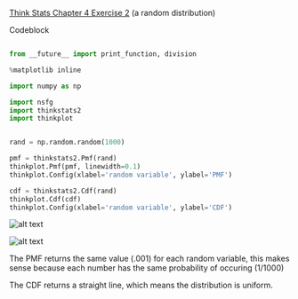 [Think Stats Chapter 4 Exercise 2](http://greenteapress.com/thinkstats2/html/thinkstats2005.html#toc41) (a random distribution)

>> 
Codeblock

```python

from __future__ import print_function, division

%matplotlib inline

import numpy as np

import nsfg
import thinkstats2
import thinkplot


rand = np.random.random(1000)

pmf = thinkstats2.Pmf(rand)
thinkplot.Pmf(pmf, linewidth=0.1)
thinkplot.Config(xlabel='random variable', ylabel='PMF')

cdf = thinkstats2.Cdf(rand)
thinkplot.Cdf(cdf)
thinkplot.Config(xlabel='random variable', ylabel='CDF')

```

![alt text](./PWchp4ex2_PMF.png"PMF")


![alt text](./PWchp4ex2_CDF.png"CDF")


The PMF returns the same value (.001) for each random variable, this makes sense because each number has the same probability of occuring (1/1000)


The CDF returns a straight line, which means the distribution is uniform.  


